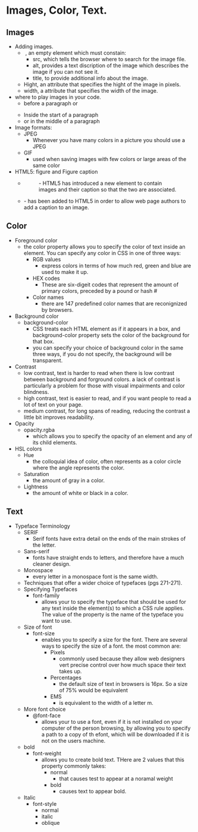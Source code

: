 # Images, Color, Text.

## Images
  - Adding images.
    - <img> , an empty element which must constain:
      - src, which tells the browser where to search for the image file.
      - alt, provides a text discription of the image which describes the image if you can not see it.
      - title, to provide additional info about the image.
    - Hight, an attribute that specifies the hight of the image in pixels.
    - width, a attribute that specifies the width of the image.
  - where to play images in your code.
    - before a paragraph or <P>
    - Inside the start of a paragraph
    - or in the middle of a paragraph
  - Image formats:
    - JPEG
      - Whenever you have many colors in a picture you should use a JPEG
    - GIF
      - used when saving images with few colors or large areas of the same color
  - HTML5: figure and Figure caption
    - <figure>
      - HTML5 has introduced a new element to contain images and their caption so that the two are associated.
    - <figcaption>
      - has been added to HTML5 in order to allow web page authors to add a caption to an image.

## Color
  - Foreground color
    - the color property allows you to specify the color of text inside an element. You can specify any color in CSS in one of three ways:
      - RGB values
        - express colors in terms of how much red, green and blue are used to make it up.
      - HEX codes
        - These are six-digeit codes that represent the amount of primary colors, preceded by a pound or hash #
      - Color names
        - there are 147 predefined color names that are reconignized by browsers.
  - Background color
    - background-color
      - CSS treats each HTML element as if it appears in a box, and background-color property sets the color of the background for that box.
      - you can specify your choice of background color in the same three ways, if you do not specify, the background will be transparent.
  - Contrast
    - low contrast, text is harder to read when there is low contrast between background and forground colors. a lack of contrast is particularly a problem for those with visual impairments and color blindness.
    - high contrast, text is easier to read, and if you want people to read a lot of text on your page. 
    - medium contrast, for long spans of reading, reducing the contrast a little bit improves readability.
  - Opacity
    - opacity.rgba
      - which allows you to specify the opacity of an element and any of its child elements. 
  - HSL colors
    - Hue
      - the colloquial idea of color, often represents as a color circle where the angle represents the color.
    - Saturation
      - the amount of gray in a color.
    - Lightness
      - the amount of white or black in a color.

## Text
  - Typeface Terminology
    - SERIF
      - Serif fonts have extra detail on the ends of the main strokes of the letter.
    - Sans-serif
      - fonts have straight ends to letters, and therefore have a much cleaner design.
    - Monospace
      - every letter in a monospace font is the same width.
    - Techniques that offer a wider choice of typefaces (pgs 271-271).
    - Specifying Typefaces
      - font-family
        - allows your to specify the typeface that should be used for any text inside the element(s) to which a CSS rule applies. The value of the property is the name of the typeface you want to use.
    - Size of font
      - font-size
        - enables you to specify a size for the font. There are several ways to specify the size of a font. the most common are:
          - Pixels
            - commonly used because they allow web designers  vert precise control over how much space their text takes up.
          - Percentages
            - the default size of text in browsers is 16px. So a size of 75% would be equivalent
          - EMS
            - is equivalent to the width of a letter m.
    - More font choice
      - @font-face
        - allows your to use a font, even if it is not installed on your computer of the person browsing, by allowing you to specify a path to a copy of th efont, which will be downloaded if it is not on the users machine.
    - bold
      - font-weight
        - allows you to create bold text. THere are 2 values that this property commonly takes:
          - normal
            - that causes test to appear at a noramal weight
          - bold
            - causes text to appear bold.
    - Italic 
      - font-style
        - normal
        - italic
        - oblique
